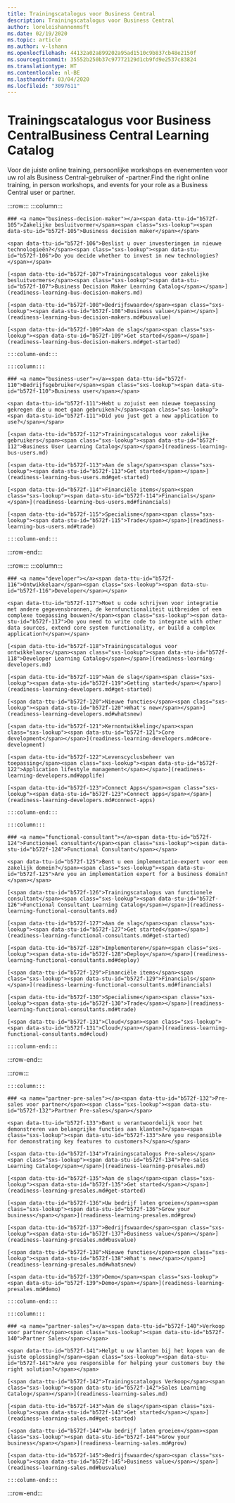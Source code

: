 ```yaml
---
title: Trainingscatalogus voor Business Central
description: Trainingscatalogus voor Business Central
author: loreleishannonmsft
ms.date: 02/19/2020
ms.topic: article
ms.author: v-lshann
ms.openlocfilehash: 44132a02a899202a95ad1510c9b837cb48e2150f
ms.sourcegitcommit: 35552b250b37c97772129d1cb9fd9e2537c83824
ms.translationtype: HT
ms.contentlocale: nl-BE
ms.lasthandoff: 03/04/2020
ms.locfileid: "3097611"
---
```

# <a name="business-central-learning-catalog"></a><span data-ttu-id="b572f-103">Trainingscatalogus voor Business Central</span><span class="sxs-lookup"><span data-stu-id="b572f-103">Business Central Learning Catalog</span></span>
<span data-ttu-id="b572f-104">Voor de juiste online training, persoonlijke workshops en evenementen voor uw rol als Business Central-gebruiker of -partner.</span><span class="sxs-lookup"><span data-stu-id="b572f-104">Find the right online training, in person workshops, and events for your role as a Business Central user or partner.</span></span>

:::row:::
    :::column:::

    ### <a name="business-decision-maker"></a><span data-ttu-id="b572f-105">Zakelijke besluitvormer</span><span class="sxs-lookup"><span data-stu-id="b572f-105">Business decision maker</span></span>

    <span data-ttu-id="b572f-106">Beslist u over investeringen in nieuwe technologieën?</span><span class="sxs-lookup"><span data-stu-id="b572f-106">Do you decide whether to invest in new technologies?</span></span> 

    [<span data-ttu-id="b572f-107">Trainingscatalogus voor zakelijke besluitvormers</span><span class="sxs-lookup"><span data-stu-id="b572f-107">Business Decision Maker Learning Catalog</span></span>](readiness-learning-bus-decision-makers.md)

    [<span data-ttu-id="b572f-108">Bedrijfswaarde</span><span class="sxs-lookup"><span data-stu-id="b572f-108">Business value</span></span>](readiness-learning-bus-decision-makers.md#busvalue)

    [<span data-ttu-id="b572f-109">Aan de slag</span><span class="sxs-lookup"><span data-stu-id="b572f-109">Get started</span></span>](readiness-learning-bus-decision-makers.md#get-started)

    :::column-end:::

    :::column:::

    ### <a name="business-user"></a><span data-ttu-id="b572f-110">Bedrijfsgebruiker</span><span class="sxs-lookup"><span data-stu-id="b572f-110">Business user</span></span>

    <span data-ttu-id="b572f-111">Hebt u zojuist een nieuwe toepassing gekregen die u moet gaan gebruiken?</span><span class="sxs-lookup"><span data-stu-id="b572f-111">Did you just get a new application to use?</span></span> 

    [<span data-ttu-id="b572f-112">Trainingscatalogus voor zakelijke gebruikers</span><span class="sxs-lookup"><span data-stu-id="b572f-112">Business User Learning Catalog</span></span>](readiness-learning-bus-users.md)

    [<span data-ttu-id="b572f-113">Aan de slag</span><span class="sxs-lookup"><span data-stu-id="b572f-113">Get started</span></span>](readiness-learning-bus-users.md#get-started)

    [<span data-ttu-id="b572f-114">Financiële items</span><span class="sxs-lookup"><span data-stu-id="b572f-114">Financials</span></span>](readiness-learning-bus-users.md#financials)

    [<span data-ttu-id="b572f-115">Specialisme</span><span class="sxs-lookup"><span data-stu-id="b572f-115">Trade</span></span>](readiness-learning-bus-users.md#trade)

    :::column-end:::

:::row-end:::

:::row:::
    :::column:::

    ### <a name="developer"></a><span data-ttu-id="b572f-116">Ontwikkelaar</span><span class="sxs-lookup"><span data-stu-id="b572f-116">Developer</span></span>

    <span data-ttu-id="b572f-117">Moet u code schrijven voor integratie met andere gegevensbronnen, de kernfunctionaliteit uitbreiden of een complexe toepassing bouwen?</span><span class="sxs-lookup"><span data-stu-id="b572f-117">Do you need to write code to integrate with other data sources, extend core system functionality, or build a complex application?</span></span>

    [<span data-ttu-id="b572f-118">Trainingscatalogus voor ontwikkelaars</span><span class="sxs-lookup"><span data-stu-id="b572f-118">Developer Learning Catalog</span></span>](readiness-learning-developers.md)

    [<span data-ttu-id="b572f-119">Aan de slag</span><span class="sxs-lookup"><span data-stu-id="b572f-119">Getting started</span></span>](readiness-learning-developers.md#get-started)

    [<span data-ttu-id="b572f-120">Nieuwe functies</span><span class="sxs-lookup"><span data-stu-id="b572f-120">What's new</span></span>](readiness-learning-developers.md#whatsnew)

    [<span data-ttu-id="b572f-121">Kernontwikkeling</span><span class="sxs-lookup"><span data-stu-id="b572f-121">Core development</span></span>](readiness-learning-developers.md#core-development)

    [<span data-ttu-id="b572f-122">Levenscyclusbeheer van toepassing</span><span class="sxs-lookup"><span data-stu-id="b572f-122">Application lifestyle management</span></span>](readiness-learning-developers.md#applife)

    [<span data-ttu-id="b572f-123">Connect Apps</span><span class="sxs-lookup"><span data-stu-id="b572f-123">Connect apps</span></span>](readiness-learning-developers.md#connect-apps)

    :::column-end:::

    :::column:::

    ### <a name="functional-consultant"></a><span data-ttu-id="b572f-124">Functioneel consultant</span><span class="sxs-lookup"><span data-stu-id="b572f-124">Functional Consultant</span></span>
    
    <span data-ttu-id="b572f-125">Bent u een implementatie-expert voor een zakelijk domein?</span><span class="sxs-lookup"><span data-stu-id="b572f-125">Are you an implementation expert for a business domain?</span></span> 

    [<span data-ttu-id="b572f-126">Trainingscatalogus van functionele consultant</span><span class="sxs-lookup"><span data-stu-id="b572f-126">Functional Consultant Learning Catalog</span></span>](readiness-learning-functional-consultants.md)

    [<span data-ttu-id="b572f-127">Aan de slag</span><span class="sxs-lookup"><span data-stu-id="b572f-127">Get started</span></span>](readiness-learning-functional-consultants.md#get-started)

    [<span data-ttu-id="b572f-128">Implementeren</span><span class="sxs-lookup"><span data-stu-id="b572f-128">Deploy</span></span>](readiness-learning-functional-consultants.md#deploy)

    [<span data-ttu-id="b572f-129">Financiële items</span><span class="sxs-lookup"><span data-stu-id="b572f-129">Financials</span></span>](readiness-learning-functional-consultants.md#financials)

    [<span data-ttu-id="b572f-130">Specialisme</span><span class="sxs-lookup"><span data-stu-id="b572f-130">Trade</span></span>](readiness-learning-functional-consultants.md#trade)

    [<span data-ttu-id="b572f-131">Cloud</span><span class="sxs-lookup"><span data-stu-id="b572f-131">Cloud</span></span>](readiness-learning-functional-consultants.md#cloud)

    :::column-end:::

:::row-end:::

:::row:::

    :::column:::

    ### <a name="partner-pre-sales"></a><span data-ttu-id="b572f-132">Pre-sales voor partner</span><span class="sxs-lookup"><span data-stu-id="b572f-132">Partner Pre-sales</span></span>

    <span data-ttu-id="b572f-133">Bent u verantwoordelijk voor het demonstreren van belangrijke functies aan klanten?</span><span class="sxs-lookup"><span data-stu-id="b572f-133">Are you responsible for demonstrating key features to customers?</span></span> 

    [<span data-ttu-id="b572f-134">Trainingscatalogus Pre-sales</span><span class="sxs-lookup"><span data-stu-id="b572f-134">Pre-sales Learning Catalog</span></span>](readiness-learning-presales.md)

    [<span data-ttu-id="b572f-135">Aan de slag</span><span class="sxs-lookup"><span data-stu-id="b572f-135">Get started</span></span>](readiness-learning-presales.md#get-started)

    [<span data-ttu-id="b572f-136">Uw bedrijf laten groeien</span><span class="sxs-lookup"><span data-stu-id="b572f-136">Grow your business</span></span>](readiness-learning-presales.md#grow)

    [<span data-ttu-id="b572f-137">Bedrijfswaarde</span><span class="sxs-lookup"><span data-stu-id="b572f-137">Business value</span></span>](readiness-learning-presales.md#busvalue)

    [<span data-ttu-id="b572f-138">Nieuwe functies</span><span class="sxs-lookup"><span data-stu-id="b572f-138">What's new</span></span>](readiness-learning-presales.md#whatsnew)

    [<span data-ttu-id="b572f-139">Demo</span><span class="sxs-lookup"><span data-stu-id="b572f-139">Demo</span></span>](readiness-learning-presales.md#demo)

    :::column-end:::

    :::column:::

    ### <a name="partner-sales"></a><span data-ttu-id="b572f-140">Verkoop voor partner</span><span class="sxs-lookup"><span data-stu-id="b572f-140">Partner Sales</span></span>

    <span data-ttu-id="b572f-141">Helpt u uw klanten bij het kopen van de juiste oplossing?</span><span class="sxs-lookup"><span data-stu-id="b572f-141">Are you responsible for helping your customers buy the right solution?</span></span> 

    [<span data-ttu-id="b572f-142">Trainingscatalogus Verkoop</span><span class="sxs-lookup"><span data-stu-id="b572f-142">Sales Learning Catalog</span></span>](readiness-learning-sales.md)

    [<span data-ttu-id="b572f-143">Aan de slag</span><span class="sxs-lookup"><span data-stu-id="b572f-143">Get started</span></span>](readiness-learning-sales.md#get-started)

    [<span data-ttu-id="b572f-144">Uw bedrijf laten groeien</span><span class="sxs-lookup"><span data-stu-id="b572f-144">Grow your business</span></span>](readiness-learning-sales.md#grow)

    [<span data-ttu-id="b572f-145">Bedrijfswaarde</span><span class="sxs-lookup"><span data-stu-id="b572f-145">Business value</span></span>](readiness-learning-sales.md#busvalue)

    :::column-end:::

:::row-end:::
